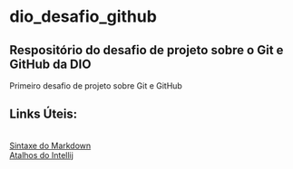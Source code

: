 # dio_desafio_github
## Respositório do desafio de projeto sobre o Git e GitHub da DIO
Primeiro desafio de projeto sobre Git e GitHub


## Links Úteis:
<br>[Sintaxe do Markdown](https://www.markdownguide.org/basic-syntax/)
<br>[Atalhos do Intellij](http://www.basef.com.br/index.php/Atalhos_do_IntelliJ_Idea)
